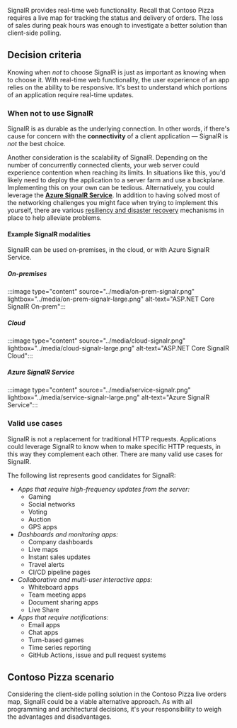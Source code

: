 <!--
# When to use ASP.NET Core SignalR

Decision criteria
Parts working together
Apply to scenario

-->

SignalR provides real-time web functionality. Recall that Contoso Pizza requires a live map for tracking the status and delivery of orders. The loss of sales during peak hours was enough to investigate a better solution than client-side polling.

## Decision criteria

Knowing when *not* to choose SignalR is just as important as knowing when to choose it. With real-time web functionality, the user experience of an app relies on the ability to be responsive. It's best to understand which portions of an application require real-time updates.

### When not to use SignalR

SignalR is as durable as the underlying connection. In other words, if there's cause for concern with the **connectivity** of a client application &mdash; SignalR is *not* the best choice.

Another consideration is the scalability of SignalR. Depending on the number of concurrently connected clients, your web server could experience contention when reaching its limits. In situations like this, you'd likely need to deploy the application to a server farm and use a backplane. Implementing this on your own can be tedious. Alternatively, you could leverage the [**Azure SignalR Service**](/azure/azure-signalr). In addition to having solved most of the networking challenges you might face when trying to implement this yourself, there are various [resiliency and disaster recovery](/azure/azure-signalr/signalr-concept-disaster-recovery) mechanisms in place to help alleviate problems.

#### Example SignalR modalities

SignalR can be used on-premises, in the cloud, or with Azure SignalR Service.

##### On-premises

:::image type="content" source="../media/on-prem-signalr.png" lightbox="../media/on-prem-signalr-large.png" alt-text="ASP.NET Core SignalR On-prem":::

##### Cloud

:::image type="content" source="../media/cloud-signalr.png" lightbox="../media/cloud-signalr-large.png" alt-text="ASP.NET Core SignalR Cloud":::

##### Azure SignalR Service

:::image type="content" source="../media/service-signalr.png" lightbox="../media/service-signalr-large.png" alt-text="Azure SignalR Service":::

### Valid use cases

SignalR is not a replacement for traditional HTTP requests. Applications could leverage SignalR to know when to make specific HTTP requests, in this way they complement each other. There are many valid use cases for SignalR.

The following list represents good candidates for SignalR:

- *Apps that require high-frequency updates from the server:*
  - Gaming
  - Social networks
  - Voting
  - Auction
  - GPS apps
- *Dashboards and monitoring apps:*
  - Company dashboards
  - Live maps
  - Instant sales updates
  - Travel alerts
  - CI/CD pipeline pages
- *Collaborative and multi-user interactive apps:*
  - Whiteboard apps
  - Team meeting apps
  - Document sharing apps
  - Live Share
- *Apps that require notifications:*
  - Email apps
  - Chat apps
  - Turn-based games
  - Time series reporting
  - GitHub Actions, issue and pull request systems

## Contoso Pizza scenario

Considering the client-side polling solution in the Contoso Pizza live orders map, SignalR could be a viable alternative approach. As with all programming and architectural decisions, it's your responsibility to weigh the advantages and disadvantages.
